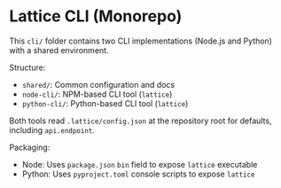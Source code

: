 # Lattice CLI (Monorepo)

This `cli/` folder contains two CLI implementations (Node.js and Python) with a shared environment.

Structure:
- `shared/`: Common configuration and docs
- `node-cli/`: NPM-based CLI tool (`lattice`)
- `python-cli/`: Python-based CLI tool (`lattice`)

Both tools read `.lattice/config.json` at the repository root for defaults, including `api.endpoint`.

Packaging:
- Node: Uses `package.json` `bin` field to expose `lattice` executable
- Python: Uses `pyproject.toml` console scripts to expose `lattice`
